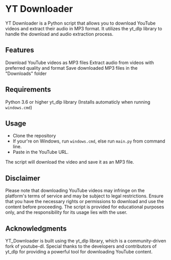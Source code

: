 # YT Downloader
YT Downloader is a Python script that allows you to download YouTube videos and extract their audio in MP3 format. It utilizes the yt_dlp library to handle the download and audio extraction process.

## Features
Download YouTube videos as MP3 files
Extract audio from videos with preferred quality and format
Save downloaded MP3 files in the "Downloads" folder
## Requirements
Python 3.6 or higher
yt_dlp library (Installs automaticly when running `windows.cmd`)
## Usage
- Clone the repository
- If your're on Windows, run `windows.cmd`, else run `main.py` from command line.
- Paste in the YouTube URL.

The script will download the video and save it as an MP3 file.

## Disclaimer
Please note that downloading YouTube videos may infringe on the platform's terms of service and may be subject to legal restrictions. Ensure that you have the necessary rights or permissions to download and use the content before proceeding. The script is provided for educational purposes only, and the responsibility for its usage lies with the user.

## Acknowledgments
YT_Downloader is built using the yt_dlp library, which is a community-driven fork of youtube-dl. Special thanks to the developers and contributors of yt_dlp for providing a powerful tool for downloading YouTube content.
